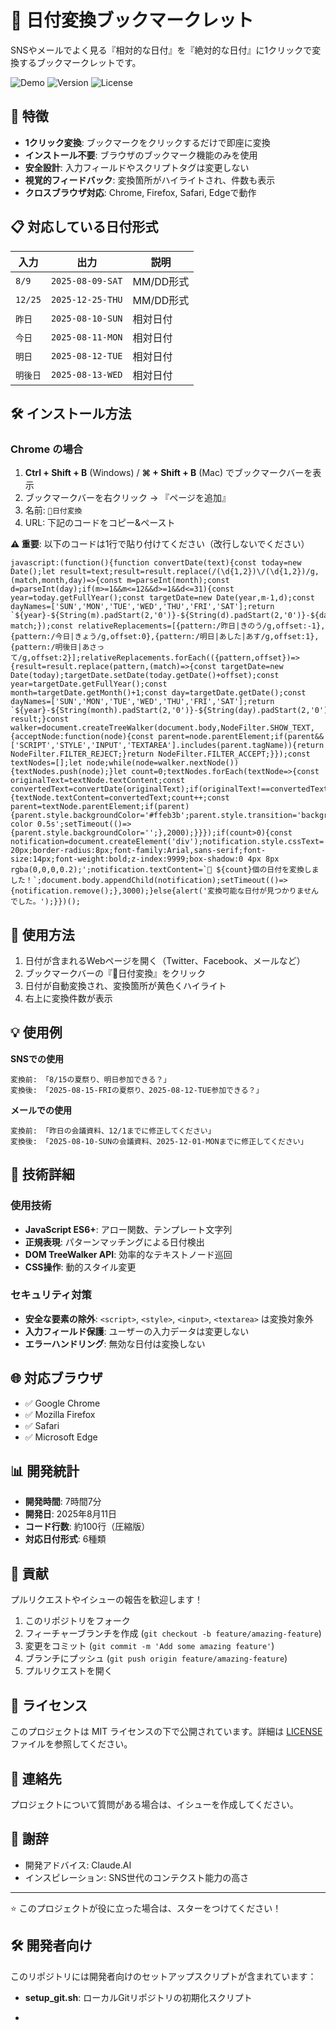 # 📅 日付変換ブックマークレット

SNSやメールでよく見る『相対的な日付』を『絶対的な日付』に1クリックで変換するブックマークレットです。

![Demo](https://img.shields.io/badge/Demo-Live-brightgreen)
![Version](https://img.shields.io/badge/Version-1.0-blue)
![License](https://img.shields.io/badge/License-MIT-yellow)

## 🚀 特徴

- **1クリック変換**: ブックマークをクリックするだけで即座に変換
- **インストール不要**: ブラウザのブックマーク機能のみを使用
- **安全設計**: 入力フィールドやスクリプトタグは変更しない
- **視覚的フィードバック**: 変換箇所がハイライトされ、件数も表示
- **クロスブラウザ対応**: Chrome, Firefox, Safari, Edgeで動作

## 📋 対応している日付形式

| 入力 | 出力 | 説明 |
|------|------|------|
| `8/9` | `2025-08-09-SAT` | MM/DD形式 |
| `12/25` | `2025-12-25-THU` | MM/DD形式 |
| `昨日` | `2025-08-10-SUN` | 相対日付 |
| `今日` | `2025-08-11-MON` | 相対日付 |
| `明日` | `2025-08-12-TUE` | 相対日付 |
| `明後日` | `2025-08-13-WED` | 相対日付 |

## 🛠️ インストール方法

### Chrome の場合
1. **Ctrl + Shift + B** (Windows) / **⌘ + Shift + B** (Mac) でブックマークバーを表示
2. ブックマークバーを右クリック → 『ページを追加』
3. 名前: `📅日付変換`
4. URL: 下記のコードをコピー&ペースト

**⚠️ 重要**: 以下のコードは1行で貼り付けてください（改行しないでください）

```
javascript:(function(){function convertDate(text){const today=new Date();let result=text;result=result.replace(/(\d{1,2})\/(\d{1,2})/g,(match,month,day)=>{const m=parseInt(month);const d=parseInt(day);if(m>=1&&m<=12&&d>=1&&d<=31){const year=today.getFullYear();const targetDate=new Date(year,m-1,d);const dayNames=['SUN','MON','TUE','WED','THU','FRI','SAT'];return `${year}-${String(m).padStart(2,'0')}-${String(d).padStart(2,'0')}-${dayNames[targetDate.getDay()]}`;}return match;});const relativeReplacements=[{pattern:/昨日|きのう/g,offset:-1},{pattern:/今日|きょう/g,offset:0},{pattern:/明日|あした|あす/g,offset:1},{pattern:/明後日|あさって/g,offset:2}];relativeReplacements.forEach(({pattern,offset})=>{result=result.replace(pattern,(match)=>{const targetDate=new Date(today);targetDate.setDate(today.getDate()+offset);const year=targetDate.getFullYear();const month=targetDate.getMonth()+1;const day=targetDate.getDate();const dayNames=['SUN','MON','TUE','WED','THU','FRI','SAT'];return `${year}-${String(month).padStart(2,'0')}-${String(day).padStart(2,'0')}-${dayNames[targetDate.getDay()]}`;});});return result;}const walker=document.createTreeWalker(document.body,NodeFilter.SHOW_TEXT,{acceptNode:function(node){const parent=node.parentElement;if(parent&&['SCRIPT','STYLE','INPUT','TEXTAREA'].includes(parent.tagName)){return NodeFilter.FILTER_REJECT;}return NodeFilter.FILTER_ACCEPT;}});const textNodes=[];let node;while(node=walker.nextNode()){textNodes.push(node);}let count=0;textNodes.forEach(textNode=>{const originalText=textNode.textContent;const convertedText=convertDate(originalText);if(originalText!==convertedText){textNode.textContent=convertedText;count++;const parent=textNode.parentElement;if(parent){parent.style.backgroundColor='#ffeb3b';parent.style.transition='background-color 0.5s';setTimeout(()=>{parent.style.backgroundColor='';},2000);}}});if(count>0){const notification=document.createElement('div');notification.style.cssText='position:fixed;top:20px;right:20px;background:#4caf50;color:white;padding:15px 20px;border-radius:8px;font-family:Arial,sans-serif;font-size:14px;font-weight:bold;z-index:9999;box-shadow:0 4px 8px rgba(0,0,0,0.2);';notification.textContent=`📅 ${count}個の日付を変換しました！`;document.body.appendChild(notification);setTimeout(()=>{notification.remove();},3000);}else{alert('変換可能な日付が見つかりませんでした。');}})();
```

## 📱 使用方法

1. 日付が含まれるWebページを開く（Twitter、Facebook、メールなど）
2. ブックマークバーの『📅日付変換』をクリック
3. 日付が自動変換され、変換箇所が黄色くハイライト
4. 右上に変換件数が表示

## 💡 使用例

**SNSでの使用**
```
変換前: 「8/15の夏祭り、明日参加できる？」
変換後: 「2025-08-15-FRIの夏祭り、2025-08-12-TUE参加できる？」
```

**メールでの使用**
```
変換前: 「昨日の会議資料、12/1までに修正してください」
変換後: 「2025-08-10-SUNの会議資料、2025-12-01-MONまでに修正してください」
```

## 🔧 技術詳細

### 使用技術
- **JavaScript ES6+**: アロー関数、テンプレート文字列
- **正規表現**: パターンマッチングによる日付検出
- **DOM TreeWalker API**: 効率的なテキストノード巡回
- **CSS操作**: 動的スタイル変更

### セキュリティ対策
- **安全な要素の除外**: `<script>`, `<style>`, `<input>`, `<textarea>` は変換対象外
- **入力フィールド保護**: ユーザーの入力データは変更しない
- **エラーハンドリング**: 無効な日付は変換しない

## 🌐 対応ブラウザ

- ✅ Google Chrome
- ✅ Mozilla Firefox  
- ✅ Safari
- ✅ Microsoft Edge

## 📊 開発統計

- **開発時間**: 7時間7分
- **開発日**: 2025年8月11日
- **コード行数**: 約100行（圧縮版）
- **対応日付形式**: 6種類

## 🤝 貢献

プルリクエストやイシューの報告を歓迎します！

1. このリポジトリをフォーク
2. フィーチャーブランチを作成 (`git checkout -b feature/amazing-feature`)
3. 変更をコミット (`git commit -m 'Add some amazing feature'`)
4. ブランチにプッシュ (`git push origin feature/amazing-feature`)
5. プルリクエストを開く

## 📄 ライセンス

このプロジェクトは MIT ライセンスの下で公開されています。詳細は [LICENSE](LICENSE) ファイルを参照してください。

## 📧 連絡先

プロジェクトについて質問がある場合は、イシューを作成してください。

## 🙏 謝辞

- 開発アドバイス: Claude.AI
- インスピレーション: SNS世代のコンテクスト能力の高さ

---

⭐ このプロジェクトが役に立った場合は、スターをつけてください！


## 🛠️ 開発者向け

このリポジトリには開発者向けのセットアップスクリプトが含まれています：

- **setup_git.sh**: ローカルGitリポジトリの初期化スクリプト

- 
